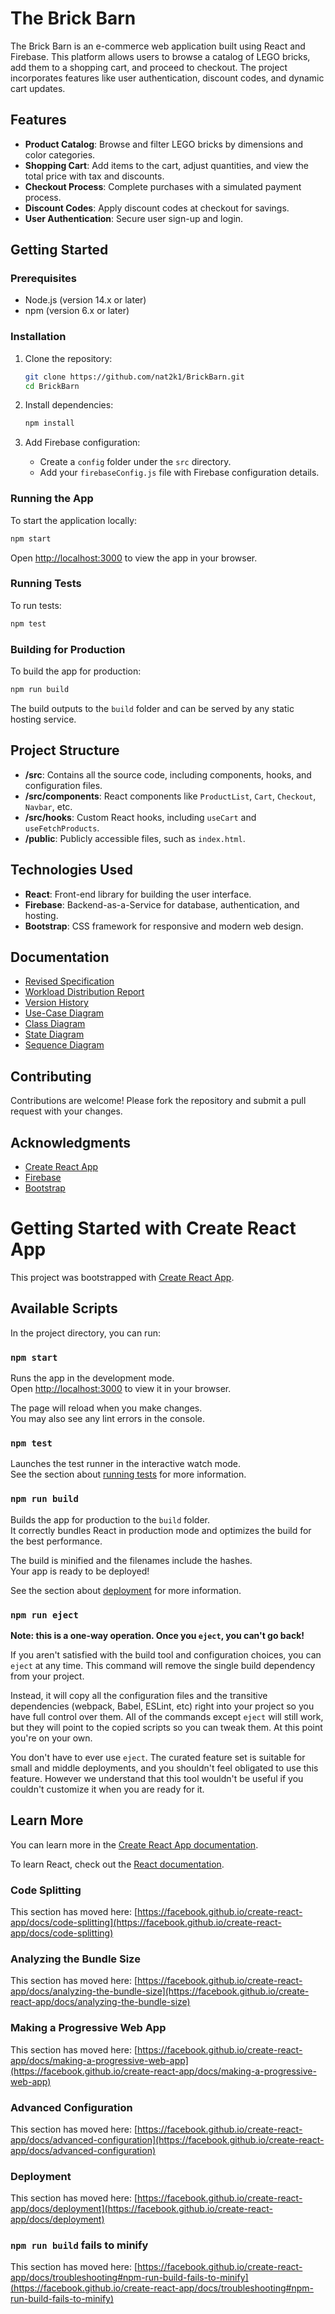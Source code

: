 # The Brick Barn

The Brick Barn is an e-commerce web application built using React and Firebase. This platform allows users to browse a catalog of LEGO bricks, add them to a shopping cart, and proceed to checkout. The project incorporates features like user authentication, discount codes, and dynamic cart updates.

## Features

- **Product Catalog**: Browse and filter LEGO bricks by dimensions and color categories.
- **Shopping Cart**: Add items to the cart, adjust quantities, and view the total price with tax and discounts.
- **Checkout Process**: Complete purchases with a simulated payment process.
- **Discount Codes**: Apply discount codes at checkout for savings.
- **User Authentication**: Secure user sign-up and login.

## Getting Started

### Prerequisites

- Node.js (version 14.x or later)
- npm (version 6.x or later)

### Installation

1. Clone the repository:
   ```sh
   git clone https://github.com/nat2k1/BrickBarn.git
   cd BrickBarn
   ```

2. Install dependencies:
   ```sh
   npm install
   ```

3. Add Firebase configuration:
   - Create a `config` folder under the `src` directory.
   - Add your `firebaseConfig.js` file with Firebase configuration details.

### Running the App

To start the application locally:

```sh
npm start
```

Open [http://localhost:3000](http://localhost:3000) to view the app in your browser.

### Running Tests

To run tests:

```sh
npm test
```

### Building for Production

To build the app for production:

```sh
npm run build
```

The build outputs to the `build` folder and can be served by any static hosting service.

## Project Structure

- **/src**: Contains all the source code, including components, hooks, and configuration files.
- **/src/components**: React components like `ProductList`, `Cart`, `Checkout`, `Navbar`, etc.
- **/src/hooks**: Custom React hooks, including `useCart` and `useFetchProducts`.
- **/public**: Publicly accessible files, such as `index.html`.

## Technologies Used

- **React**: Front-end library for building the user interface.
- **Firebase**: Backend-as-a-Service for database, authentication, and hosting.
- **Bootstrap**: CSS framework for responsive and modern web design.

## Documentation

- [Revised Specification](./docs/SPECIFICATION.md)
- [Workload Distribution Report](./docs/WORKLOAD_DISTRIBUTION.md)
- [Version History](./docs/VERSION_HISTORY.md)
- [Use-Case Diagram](./diagrams/use_case_diagram.txt)
- [Class Diagram](./diagrams/class_diagram.txt)
- [State Diagram](./diagrams/state_diagram.txt)
- [Sequence Diagram](./diagrams/sequence_diagram.txt)


## Contributing

Contributions are welcome! Please fork the repository and submit a pull request with your changes.

## Acknowledgments

- [Create React App](https://github.com/facebook/create-react-app)
- [Firebase](https://firebase.google.com/)
- [Bootstrap](https://getbootstrap.com/)


# Getting Started with Create React App

This project was bootstrapped with [Create React App](https://github.com/facebook/create-react-app).

## Available Scripts

In the project directory, you can run:

### `npm start`

Runs the app in the development mode.\
Open [http://localhost:3000](http://localhost:3000) to view it in your browser.

The page will reload when you make changes.\
You may also see any lint errors in the console.

### `npm test`

Launches the test runner in the interactive watch mode.\
See the section about [running tests](https://facebook.github.io/create-react-app/docs/running-tests) for more information.

### `npm run build`

Builds the app for production to the `build` folder.\
It correctly bundles React in production mode and optimizes the build for the best performance.

The build is minified and the filenames include the hashes.\
Your app is ready to be deployed!

See the section about [deployment](https://facebook.github.io/create-react-app/docs/deployment) for more information.

### `npm run eject`

**Note: this is a one-way operation. Once you `eject`, you can't go back!**

If you aren't satisfied with the build tool and configuration choices, you can `eject` at any time. This command will remove the single build dependency from your project.

Instead, it will copy all the configuration files and the transitive dependencies (webpack, Babel, ESLint, etc) right into your project so you have full control over them. All of the commands except `eject` will still work, but they will point to the copied scripts so you can tweak them. At this point you're on your own.

You don't have to ever use `eject`. The curated feature set is suitable for small and middle deployments, and you shouldn't feel obligated to use this feature. However we understand that this tool wouldn't be useful if you couldn't customize it when you are ready for it.

## Learn More

You can learn more in the [Create React App documentation](https://facebook.github.io/create-react-app/docs/getting-started).

To learn React, check out the [React documentation](https://reactjs.org/).

### Code Splitting

This section has moved here: [https://facebook.github.io/create-react-app/docs/code-splitting](https://facebook.github.io/create-react-app/docs/code-splitting)

### Analyzing the Bundle Size

This section has moved here: [https://facebook.github.io/create-react-app/docs/analyzing-the-bundle-size](https://facebook.github.io/create-react-app/docs/analyzing-the-bundle-size)

### Making a Progressive Web App

This section has moved here: [https://facebook.github.io/create-react-app/docs/making-a-progressive-web-app](https://facebook.github.io/create-react-app/docs/making-a-progressive-web-app)

### Advanced Configuration

This section has moved here: [https://facebook.github.io/create-react-app/docs/advanced-configuration](https://facebook.github.io/create-react-app/docs/advanced-configuration)

### Deployment

This section has moved here: [https://facebook.github.io/create-react-app/docs/deployment](https://facebook.github.io/create-react-app/docs/deployment)

### `npm run build` fails to minify

This section has moved here: [https://facebook.github.io/create-react-app/docs/troubleshooting#npm-run-build-fails-to-minify](https://facebook.github.io/create-react-app/docs/troubleshooting#npm-run-build-fails-to-minify)
